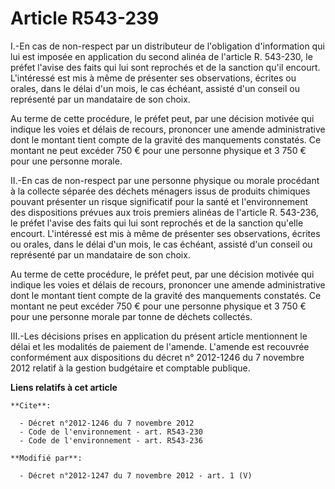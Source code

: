 # Article R543-239

I.-En cas de non-respect par un distributeur de l'obligation d'information qui lui est imposée en application du second
alinéa de l'article R. 543-230, le préfet l'avise des faits qui lui sont reprochés et de la sanction qu'il encourt.
L'intéressé est mis à même de présenter ses observations, écrites ou orales, dans le délai d'un mois, le cas échéant, assisté
d'un conseil ou représenté par un mandataire de son choix. 

Au terme de cette procédure, le préfet peut, par une décision motivée qui indique les voies et délais de recours, prononcer
une amende administrative dont le montant tient compte de la gravité des manquements constatés. Ce montant ne peut excéder
750 € pour une personne physique et 3 750 € pour une personne morale. 

II.-En cas de non-respect par une personne physique ou morale procédant à la collecte séparée des déchets ménagers issus de
produits chimiques pouvant présenter un risque significatif pour la santé et l'environnement des dispositions prévues aux
trois premiers alinéas de l'article R. 543-236, le préfet l'avise des faits qui lui sont reprochés et de la sanction qu'elle
encourt. L'intéressé est mis à même de présenter ses observations, écrites ou orales, dans le délai d'un mois, le cas
échéant, assisté d'un conseil ou représenté par un mandataire de son choix. 

Au terme de cette procédure, le préfet peut, par une décision motivée qui indique les voies et délais de recours, prononcer
une amende administrative dont le montant tient compte de la gravité des manquements constatés. Ce montant ne peut excéder
750 € pour une personne physique et 3 750 € pour une personne morale par tonne de déchets collectés. 

III.-Les décisions prises en application du présent article mentionnent le délai et les modalités de paiement de l'amende.
L'amende est recouvrée conformément aux dispositions du décret n° 2012-1246 du 7 novembre 2012 relatif à la gestion
budgétaire et comptable publique.

**Liens relatifs à cet article**

	**Cite**:

	  - Décret n°2012-1246 du 7 novembre 2012
	  - Code de l'environnement - art. R543-230
	  - Code de l'environnement - art. R543-236

	**Modifié par**:

	  - Décret n°2012-1247 du 7 novembre 2012 - art. 1 (V)
